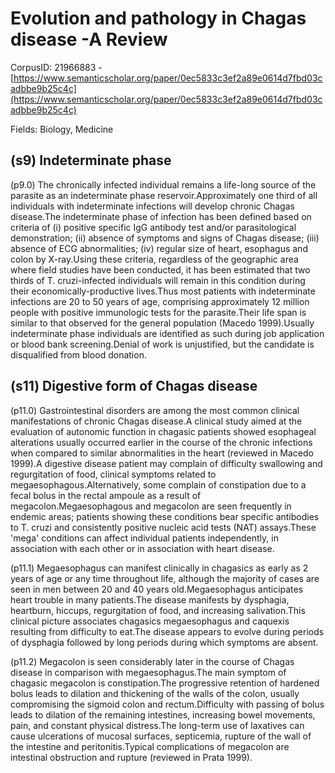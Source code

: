 # Evolution and pathology in Chagas disease -A Review

CorpusID: 21966883 - [https://www.semanticscholar.org/paper/0ec5833c3ef2a89e0614d7fbd03cadbbe9b25c4c](https://www.semanticscholar.org/paper/0ec5833c3ef2a89e0614d7fbd03cadbbe9b25c4c)

Fields: Biology, Medicine

## (s9) Indeterminate phase
(p9.0) The chronically infected individual remains a life-long source of the parasite as an indeterminate phase reservoir.Approximately one third of all individuals with indeterminate infections will develop chronic Chagas disease.The indeterminate phase of infection has been defined based on criteria of (i) positive specific IgG antibody test and/or parasitological demonstration; (ii) absence of symptoms and signs of Chagas disease; (iii) absence of ECG abnormalities; (iv) regular size of heart, esophagus and colon by X-ray.Using these criteria, regardless of the geographic area where field studies have been conducted, it has been estimated that two thirds of T. cruzi-infected individuals will remain in this condition during their economically-productive lives.Thus most patients with indeterminate infections are 20 to 50 years of age, comprising approximately 12 million people with positive immunologic tests for the parasite.Their life span is similar to that observed for the general population (Macedo 1999).Usually indeterminate phase individuals are identified as such during job application or blood bank screening.Denial of work is unjustified, but the candidate is disqualified from blood donation.
## (s11) Digestive form of Chagas disease
(p11.0) Gastrointestinal disorders are among the most common clinical manifestations of chronic Chagas disease.A clinical study aimed at the evaluation of autonomic function in chagasic patients showed esophageal alterations usually occurred earlier in the course of the chronic infections when compared to similar abnormalities in the heart (reviewed in Macedo 1999).A digestive disease patient may complain of difficulty swallowing and regurgitation of food, clinical symptoms related to megaesophagous.Alternatively, some complain of constipation due to a fecal bolus in the rectal ampoule as a result of megacolon.Megaesophagous and megacolon are seen frequently in endemic areas; patients showing these conditions bear specific antibodies to T. cruzi and consistently positive nucleic acid tests (NAT) assays.These 'mega' conditions can affect individual patients independently, in association with each other or in association with heart disease.

(p11.1) Megaesophagus can manifest clinically in chagasics as early as 2 years of age or any time throughout life, although the majority of cases are seen in men between 20 and 40 years old.Megaesophagus anticipates heart trouble in many patients.The disease manifests by dysphagia, heartburn, hiccups, regurgitation of food, and increasing salivation.This clinical picture associates chagasics megaesophagus and caquexis resulting from difficulty to eat.The disease appears to evolve during periods of dysphagia followed by long periods during which symptoms are absent.

(p11.2) Megacolon is seen considerably later in the course of Chagas disease in comparison with megaesophagus.The main symptom of chagasic megacolon is constipation.The progressive retention of hardened bolus leads to dilation and thickening of the walls of the colon, usually compromising the sigmoid colon and rectum.Difficulty with passing of bolus leads to dilation of the remaining intestines, increasing bowel movements, pain, and constant physical distress.The long-term use of laxatives can cause ulcerations of mucosal surfaces, septicemia, rupture of the wall of the intestine and peritonitis.Typical complications of megacolon are intestinal obstruction and rupture (reviewed in Prata 1999).
